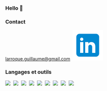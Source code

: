 ### Hello 👋


### Contact 
larroque.guillaume@gmail.com
![<img src="./img/link8-linkedin.svg">]('https://www.linkedin.com/in/guillaume-larroque-2a7739125/')
![LinkedIn](/img/icons8-linkedin.svg)

### Langages et outils

<img align="left" style="width:25px" src="https://cdn.jsdelivr.net/gh/devicons/devicon/icons/atom/atom-original.svg" />
<img align="left" style="width:25px" src="https://cdn.jsdelivr.net/gh/devicons/devicon/icons/cakephp/cakephp-original.svg" />
<img align="left" style="width:25px" src="https://cdn.jsdelivr.net/gh/devicons/devicon/icons/php/php-original.svg" />
<img align="left" style="width:25px" src="https://cdn.jsdelivr.net/gh/devicons/devicon/icons/vscode/vscode-original.svg" />
<img align="left" style="width:25px" src="https://cdn.jsdelivr.net/gh/devicons/devicon/icons/symfony/symfony-original.svg" />        
<img align="left" style="width:25px" src="https://cdn.jsdelivr.net/gh/devicons/devicon/icons/vuejs/vuejs-original.svg" />
<img align="left" style="width:25px" src="https://cdn.jsdelivr.net/gh/devicons/devicon/icons/mysql/mysql-original.svg" />
<img align="left" style="width:25px" src="https://cdn.jsdelivr.net/gh/devicons/devicon/icons/bootstrap/bootstrap-original.svg" />
<img align="left" style="width:25px" src="https://cdn.jsdelivr.net/gh/devicons/devicon/icons/git/git-original.svg" />


<!--
**glucinium/glucinium** is a ✨ _special_ ✨ repository because its `README.md` (this file) appears on your GitHub profile.

Here are some ideas to get you started:

- 🔭 I’m currently working on ...
- 🌱 I’m currently learning ...
- 👯 I’m looking to collaborate on ...
- 🤔 I’m looking for help with ...
- 💬 Ask me about ...
- 📫 How to reach me: ...
- 😄 Pronouns: ...
- ⚡ Fun fact: ...
-->
